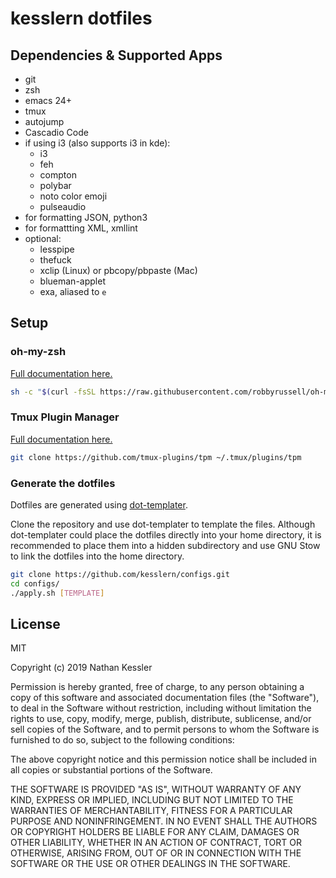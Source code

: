 # kesslern dotfiles

## Dependencies & Supported Apps
+ git
+ zsh
+ emacs 24+
+ tmux
+ autojump
+ Cascadio Code
+ if using i3 (also supports i3 in kde):
  + i3
  + feh
  + compton
  + polybar
  + noto color emoji
  + pulseaudio
+ for formatting JSON, python3
+ for formattting XML, xmllint
+ optional:
  + lesspipe
  + thefuck
  + xclip (Linux) or pbcopy/pbpaste (Mac)
  + blueman-applet
  + exa, aliased to `e`

## Setup

### oh-my-zsh
[Full documentation here.](https://github.com/robbyrussell/oh-my-zsh)
```bash
sh -c "$(curl -fsSL https://raw.githubusercontent.com/robbyrussell/oh-my-zsh/master/tools/install.sh)"
```

### Tmux Plugin Manager
[Full documentation here.](https://github.com/tmux-plugins/tpm)
```bash
git clone https://github.com/tmux-plugins/tpm ~/.tmux/plugins/tpm
```

### Generate the dotfiles
Dotfiles are generated using [dot-templater](https://github.com/kesslern/dot-templater).

Clone the repository and use dot-templater to template the files. Although dot-templater could place the dotfiles directly into your home directory, it is recommended to place them into a hidden subdirectory and use GNU Stow to link the dotfiles into the home directory.
```bash
git clone https://github.com/kesslern/configs.git
cd configs/
./apply.sh [TEMPLATE]
```

## License

MIT

Copyright (c) 2019 Nathan Kessler

Permission is hereby granted, free of charge, to any person obtaining a copy
of this software and associated documentation files (the "Software"), to deal
in the Software without restriction, including without limitation the rights
to use, copy, modify, merge, publish, distribute, sublicense, and/or sell
copies of the Software, and to permit persons to whom the Software is
furnished to do so, subject to the following conditions:

The above copyright notice and this permission notice shall be included in all
copies or substantial portions of the Software.

THE SOFTWARE IS PROVIDED "AS IS", WITHOUT WARRANTY OF ANY KIND, EXPRESS OR
IMPLIED, INCLUDING BUT NOT LIMITED TO THE WARRANTIES OF MERCHANTABILITY,
FITNESS FOR A PARTICULAR PURPOSE AND NONINFRINGEMENT. IN NO EVENT SHALL THE
AUTHORS OR COPYRIGHT HOLDERS BE LIABLE FOR ANY CLAIM, DAMAGES OR OTHER
LIABILITY, WHETHER IN AN ACTION OF CONTRACT, TORT OR OTHERWISE, ARISING FROM,
OUT OF OR IN CONNECTION WITH THE SOFTWARE OR THE USE OR OTHER DEALINGS IN THE
SOFTWARE.

